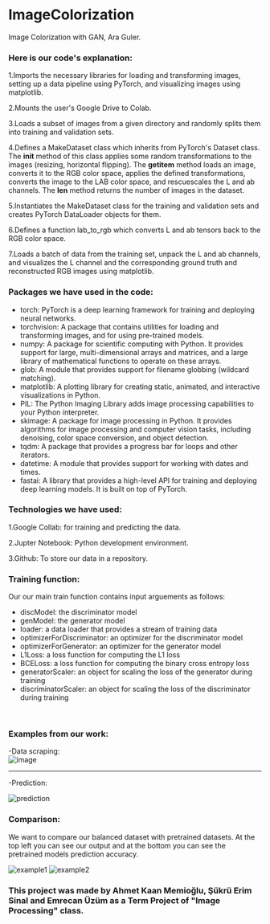 # ImageColorization
Image Colorization with GAN, Ara Guler. 

### Here is our code's explanation:

1.Imports the necessary libraries for loading and transforming images, setting up a data pipeline using PyTorch, and visualizing images using matplotlib.

2.Mounts the user's Google Drive to Colab.

3.Loads a subset of images from a given directory and randomly splits them into training and validation sets.

4.Defines a MakeDataset class which inherits from PyTorch's Dataset class. The __init__ method of this class applies some random transformations to the images (resizing, horizontal flipping). The __getitem__ method loads an image, converts it to the RGB color space, applies the defined transformations, converts the image to the LAB color space, and rescuescales the L and ab channels. The __len__ method returns the number of images in the dataset.

5.Instantiates the MakeDataset class for the training and validation sets and creates PyTorch DataLoader objects for them.

6.Defines a function lab_to_rgb which converts L and ab tensors back to the RGB color space.

7.Loads a batch of data from the training set, unpack the L and ab channels, and visualizes the L channel and the corresponding ground truth and reconstructed RGB images using matplotlib.

### Packages we have used in the code:

- torch: PyTorch is a deep learning framework for training and deploying neural networks.
- torchvision: A package that contains utilities for loading and transforming images, and for using pre-trained models.
- numpy: A package for scientific computing with Python. It provides support for large, multi-dimensional arrays and matrices, and a large library of mathematical functions to operate on these arrays.
- glob: A module that provides support for filename globbing (wildcard matching).
- matplotlib: A plotting library for creating static, animated, and interactive visualizations in Python.
- PIL: The Python Imaging Library adds image processing capabilities to your Python interpreter.
- skimage: A package for image processing in Python. It provides algorithms for image processing and computer vision tasks, including denoising, color space conversion, and object detection.
- tqdm: A package that provides a progress bar for loops and other iterators.
- datetime: A module that provides support for working with dates and times.
- fastai: A library that provides a high-level API for training and deploying deep learning models. It is built on top of PyTorch.

### Technologies we have used:

1.Google Collab: for training and predicting the data.

2.Jupter Notebook: Python development environment.

3.Github: To store our data in a repository.

### Training function:

Our our main train function contains input arguements as
follows:

- discModel: the discriminator model
- genModel: the generator model
- loader: a data loader that provides a stream of training data
- optimizerForDiscriminator: an optimizer for the discriminator
model
- optimizerForGenerator: an optimizer for the generator model
- L1Loss: a loss function for computing the L1 loss
- BCELoss: a loss function for computing the binary cross
entropy loss
- generatorScaler: an object for scaling the loss of the generator
during training
- discriminatorScaler: an object for scaling the loss of the
discriminator during training
<br>

### Examples from our work:

-Data scraping:
<br>
![image](https://user-images.githubusercontent.com/73427323/236674856-c568ea4b-e488-48d5-ae1d-309050c1d1fa.png)
<hr>
-Prediction:
<br>


![prediction](https://user-images.githubusercontent.com/73427323/236674870-fb39f40e-effd-466e-a6fd-8c63aabcbaa0.png)

### Comparison:
We want to compare our balanced dataset with pretrained datasets. At the top left you can see our output and at the bottom you can see the pretrained models prediction accuracy.
<br>


![example1](https://user-images.githubusercontent.com/73427323/236674961-e45f72b5-f96b-4d84-a00a-0aee0c37fc15.png)
![example2](https://user-images.githubusercontent.com/73427323/236674963-26e7e5b0-8c09-4230-aa19-7aa6748b1e1b.png)


### This project was made by Ahmet Kaan Memioğlu, Şükrü Erim Sinal and Emrecan Üzüm as a Term Project of "Image Processing" class.
